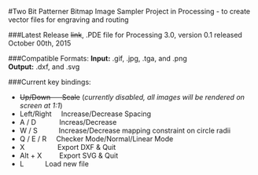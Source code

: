 #Two Bit Patterner
Bitmap Image Sampler Project in Processing - to create vector files for engraving and routing

###Latest Release
~~link~~, .PDE file for Processing 3.0, version 0.1 released October 00th, 2015

###Compatible Formats:
**Input:** .gif, .jpg, .tga, and .png </br>
**Output:** .dxf, and .svg

###Current key bindings:

- ~~Up/Down&nbsp;&nbsp;&nbsp;&nbsp;&nbsp;&nbsp;Scale~~ (*currently disabled, all images will be rendered on screen at 1:1*)
- Left/Right&nbsp;&nbsp;&nbsp;&nbsp;&nbsp;Increase/Decrease Spacing
- A / D&nbsp;&nbsp;&nbsp;&nbsp;&nbsp;&nbsp;&nbsp;&nbsp;&nbsp;&nbsp;&nbsp;&nbsp;Increas/Decrease 
- W / S&nbsp;&nbsp;&nbsp;&nbsp;&nbsp;&nbsp;&nbsp;&nbsp;&nbsp;&nbsp;&nbsp;Increase/Decrease mapping constraint on circle radii
- Q / E / R&nbsp;&nbsp;&nbsp;&nbsp;&nbsp;Checker Mode/Normal/Linear Mode
- X&nbsp;&nbsp;&nbsp;&nbsp;&nbsp;&nbsp;&nbsp;&nbsp;&nbsp;&nbsp;&nbsp;&nbsp;&nbsp;&nbsp;&nbsp;&nbsp;&nbsp;Export DXF & Quit
- Alt + X&nbsp;&nbsp;&nbsp;&nbsp;&nbsp;&nbsp;&nbsp;&nbsp;&nbsp;Export SVG & Quit
- L&nbsp;&nbsp;&nbsp;&nbsp;&nbsp;&nbsp;&nbsp;&nbsp;&nbsp;&nbsp;&nbsp;Load new file
